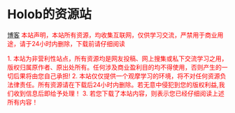 # Holob的资源站
[博客](https://holob.github.io)
﻿<font color=red>本站声明，本站所有资源，均收集互联网，仅供学习交流，严禁用于商业用途，请于24小时内删除，下载前请仔细阅读 </font>

<font color=red>1. 本站为非营利性站点，所有资源均是网友投稿、网上搜集或私下交流学习之用，版权归属原作者、原出处所有。任何涉及商业盈利目的均不得使用，否则产生的一切后果将由您自己承担!</font>
<font color=red>2. 本站仅仅提供一个观摩学习的环境，将不对任何资源负法律责任。所有资源请在下载后24小时内删除。若无意中侵犯到您的版权利益,我们收到信息后即给予处理！</font>
<font color=red>3. 若您下载了本站内容，则表示您已经仔细阅读上述所有内容！
